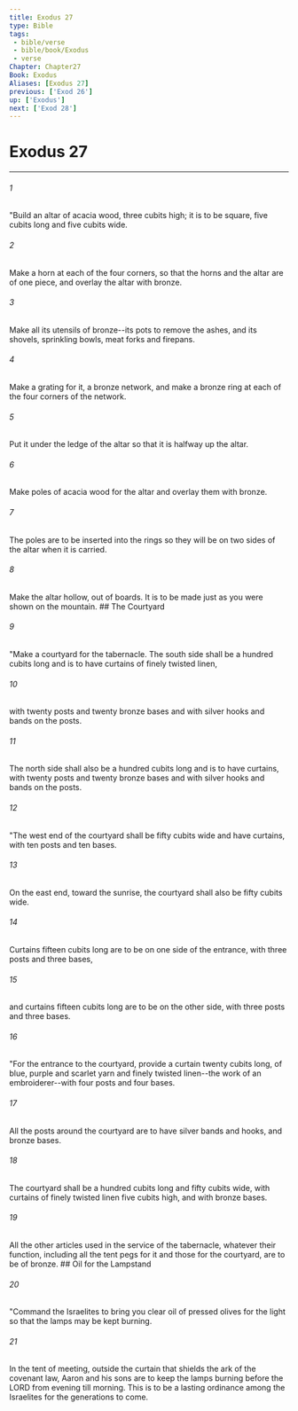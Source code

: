 ```yaml
---
title: Exodus 27
type: Bible
tags:
 - bible/verse
 - bible/book/Exodus
 - verse
Chapter: Chapter27
Book: Exodus
Aliases: [Exodus 27]
previous: ['Exod 26']
up: ['Exodus']
next: ['Exod 28']
---
```

# Exodus 27

***


###### 1 
"Build an altar of acacia wood, three cubits high; it is to be square, five cubits long and five cubits wide. 

###### 2 
Make a horn at each of the four corners, so that the horns and the altar are of one piece, and overlay the altar with bronze. 

###### 3 
Make all its utensils of bronze--its pots to remove the ashes, and its shovels, sprinkling bowls, meat forks and firepans. 

###### 4 
Make a grating for it, a bronze network, and make a bronze ring at each of the four corners of the network. 

###### 5 
Put it under the ledge of the altar so that it is halfway up the altar. 

###### 6 
Make poles of acacia wood for the altar and overlay them with bronze. 

###### 7 
The poles are to be inserted into the rings so they will be on two sides of the altar when it is carried. 

###### 8 
Make the altar hollow, out of boards. It is to be made just as you were shown on the mountain. ## The Courtyard 

###### 9 
"Make a courtyard for the tabernacle. The south side shall be a hundred cubits long and is to have curtains of finely twisted linen, 

###### 10 
with twenty posts and twenty bronze bases and with silver hooks and bands on the posts. 

###### 11 
The north side shall also be a hundred cubits long and is to have curtains, with twenty posts and twenty bronze bases and with silver hooks and bands on the posts. 

###### 12 
"The west end of the courtyard shall be fifty cubits wide and have curtains, with ten posts and ten bases. 

###### 13 
On the east end, toward the sunrise, the courtyard shall also be fifty cubits wide. 

###### 14 
Curtains fifteen cubits long are to be on one side of the entrance, with three posts and three bases, 

###### 15 
and curtains fifteen cubits long are to be on the other side, with three posts and three bases. 

###### 16 
"For the entrance to the courtyard, provide a curtain twenty cubits long, of blue, purple and scarlet yarn and finely twisted linen--the work of an embroiderer--with four posts and four bases. 

###### 17 
All the posts around the courtyard are to have silver bands and hooks, and bronze bases. 

###### 18 
The courtyard shall be a hundred cubits long and fifty cubits wide, with curtains of finely twisted linen five cubits high, and with bronze bases. 

###### 19 
All the other articles used in the service of the tabernacle, whatever their function, including all the tent pegs for it and those for the courtyard, are to be of bronze. ## Oil for the Lampstand 

###### 20 
"Command the Israelites to bring you clear oil of pressed olives for the light so that the lamps may be kept burning. 

###### 21 
In the tent of meeting, outside the curtain that shields the ark of the covenant law, Aaron and his sons are to keep the lamps burning before the LORD from evening till morning. This is to be a lasting ordinance among the Israelites for the generations to come. 
